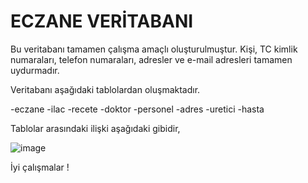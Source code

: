 # ECZANE VERİTABANI

Bu veritabanı tamamen çalışma amaçlı oluşturulmuştur. Kişi, TC kimlik numaraları, telefon numaraları, adresler ve e-mail adresleri tamamen uydurmadır.

Veritabanı aşağıdaki tablolardan oluşmaktadır.

-eczane
-ilac
-recete
-doktor
-personel
-adres
-uretici
-hasta

Tablolar arasındaki ilişki aşağıdaki gibidir,

![image](https://user-images.githubusercontent.com/60014138/118042333-a0cc6b00-b37c-11eb-9095-a5615c6b22a9.png)


İyi çalışmalar !
